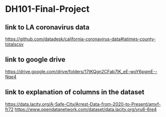 # DH101-Final-Project

## link to LA coronavirus data
https://github.com/datadesk/california-coronavirus-data#latimes-county-totalscsv

## link to google drive
https://drive.google.com/drive/folders/17tKQgn2CFab7lK_eE-woY6pgmE--Nqe4

## link to explanation of columns in the dataset
https://data.lacity.org/A-Safe-City/Arrest-Data-from-2020-to-Present/amvf-fr72
https://www.opendatanetwork.com/dataset/data.lacity.org/yru6-6re4
